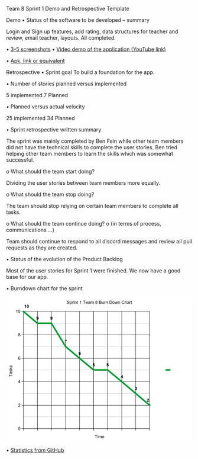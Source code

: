Team 8 Sprint 1 Demo and Retrospective Template

Demo
•	Status of the software to be developed – summary

Login and Sign up features, add rating, data structures for teacher and review, email teacher, layouts. All completed.

•	[3-5 screenshots](./sprint1_screenshots.md)
•	[Video demo of the application (YouTube link)](https://youtu.be/2iMXF9qL-Z4)

•	[Apk, link or equivalent](./Team8_Sprint1_app-debug.apk)

Retrospective
•	Sprint goal
To build a foundation for the app.

•	Number of stories planned versus implemented

5 implemented
7 Planned

•	Planned versus actual velocity

25 implemented
34 Planned

•	Sprint retrospective written summary 

The sprint was mainly completed by Ben Fein while other team members did not have the technical skills to complete the user stories. Ben tried helping other team members to learn the skills which was somewhat successful.

o	What should the team start doing?

Dividing the user stories between team members more equally.

o	What should the team stop doing?

The team should stop relying on certain team members to complete all tasks.

o	What should the team continue doing?
o	(in terms of process, communications …)

Team should continue to respond to all discord messages and review all pull requests as they are created.

•	Status of the evolution of the Product Backlog

Most of the user stories for Sprint 1 were finished. We now have a good base for our app.

•	Burndown chart for the sprint

![Sprint 1 Burn Down Chart](sprint1_burndownchart.png)

•	[Statistics from GitHub](https://github.com/paceuniversity/cs389f2021team8/pulse/monthly)
